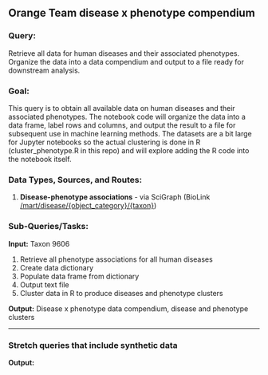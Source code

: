## Orange Team disease x phenotype compendium


### Query:  
Retrieve all data for human diseases and their associated phenotypes. Organize the data into a data compendium and output to a file ready for downstream analysis.

### Goal:
This query is to obtain all available data on human diseases and their associated phenotypes. The notebook code will organize the data into a data frame, label rows and columns, and output the result to a file for subsequent use in machine learning methods. The datasets are a bit large for Jupyter notebooks so the actual clustering is done in R (cluster_phenotype.R in this repo) and will explore adding the R code into the notebook itself.
  
### Data Types, Sources, and Routes:
1. **Disease-phenotype associations** - via SciGraph (BioLink [/mart/disease/{object_category}/{taxon}](https://api.monarchinitiative.org/api/mart/disease/phenotype/NCBITaxon%3A9606"))
  
### Sub-Queries/Tasks:
   
**Input:** Taxon 9606
  1. Retrieve all phenotype associations for all human diseases 
  2. Create data dictionary 
  3. Populate data frame from dictionary 
  4. Output text file
  5. Cluster data in R to produce diseases and phenotype clusters

**Output:** Disease x phenotype data compendium, disease and phenotype clusters

--------


### Stretch queries that include synthetic data

	
 **Output:**


